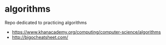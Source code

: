 # algorithms
Repo dedicated to practicing algorithms
- https://www.khanacademy.org/computing/computer-science/algorithms
- http://bigocheatsheet.com/
